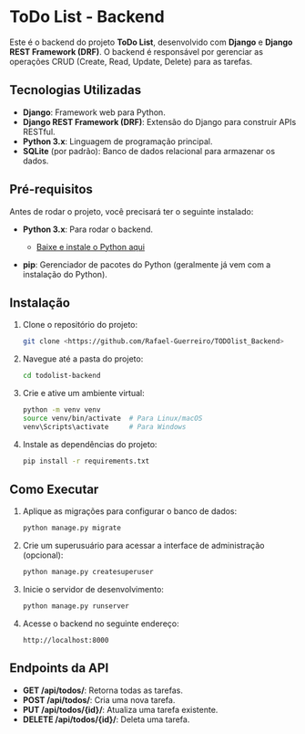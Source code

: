 # ToDo List - Backend

Este é o backend do projeto **ToDo List**, desenvolvido com **Django** e **Django REST Framework (DRF)**. O backend é responsável por gerenciar as operações CRUD (Create, Read, Update, Delete) para as tarefas.

## Tecnologias Utilizadas

- **Django**: Framework web para Python.
- **Django REST Framework (DRF)**: Extensão do Django para construir APIs RESTful.
- **Python 3.x**: Linguagem de programação principal.
- **SQLite** (por padrão): Banco de dados relacional para armazenar os dados.

## Pré-requisitos

Antes de rodar o projeto, você precisará ter o seguinte instalado:

- **Python 3.x**: Para rodar o backend.
  - [Baixe e instale o Python aqui](https://www.python.org/downloads/)

- **pip**: Gerenciador de pacotes do Python (geralmente já vem com a instalação do Python).

## Instalação

1. Clone o repositório do projeto:
    ```bash
    git clone <https://github.com/Rafael-Guerreiro/TODOlist_Backend>
    ```

2. Navegue até a pasta do projeto:
    ```bash
    cd todolist-backend
    ```

3. Crie e ative um ambiente virtual:
    ```bash
    python -m venv venv
    source venv/bin/activate  # Para Linux/macOS
    venv\Scripts\activate     # Para Windows
    ```

4. Instale as dependências do projeto:
    ```bash
    pip install -r requirements.txt
    ```

## Como Executar

1. Aplique as migrações para configurar o banco de dados:
    ```bash
    python manage.py migrate
    ```

2. Crie um superusuário para acessar a interface de administração (opcional):
    ```bash
    python manage.py createsuperuser
    ```

3. Inicie o servidor de desenvolvimento:
    ```bash
    python manage.py runserver
    ```

4. Acesse o backend no seguinte endereço:
    ```
    http://localhost:8000
    ```

## Endpoints da API

- **GET /api/todos/**: Retorna todas as tarefas.
- **POST /api/todos/**: Cria uma nova tarefa.
- **PUT /api/todos/{id}/**: Atualiza uma tarefa existente.
- **DELETE /api/todos/{id}/**: Deleta uma tarefa.
